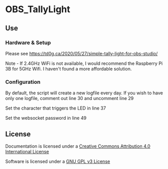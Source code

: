 # OBS_TallyLight

## Use

### Hardware & Setup

Please see https://td0g.ca/2020/05/27/simple-tally-light-for-obs-studio/

Note - If 2.4GHz WiFi is not available, I would recommend the Raspberry Pi 3B for 5GHz Wifi.  I haven't found a more affordable solution.

### Configuration

By default, the script will create a new logfile every day.  If you wish to have only one logfile, comment out line 30 and uncomment line 29

Set the character that triggers the LED in line 37

Set the websocket password in line 49

## License

Documentation is licensed under a [Creative Commons Attribution 4.0 International License](https://creativecommons.org/licenses/by/4.0/)

Software is licensed under a [GNU GPL v3 License](https://www.gnu.org/licenses/gpl-3.0.txt)

